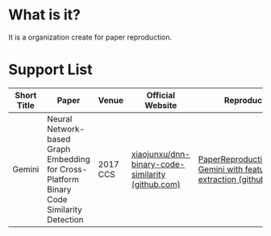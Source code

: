 # What is it?

It is a organization create for paper reproduction.



# Support List

| Short Title | Paper                                                        | Venue    | Official Website                                             | Reproduction                                                 |
| ----------- | ------------------------------------------------------------ | -------- | ------------------------------------------------------------ | ------------------------------------------------------------ |
| Gemini      | Neural Network-based Graph Embedding for Cross-Platform Binary Code Similarity Detection | 2017 CCS | [xiaojunxu/dnn-binary-code-similarity (github.com)](https://github.com/xiaojunxu/dnn-binary-code-similarity) | [PaperReproduction/Gemini: Gemini with feature extraction (github.com)](https://github.com/PaperReproduction/Gemini) |

